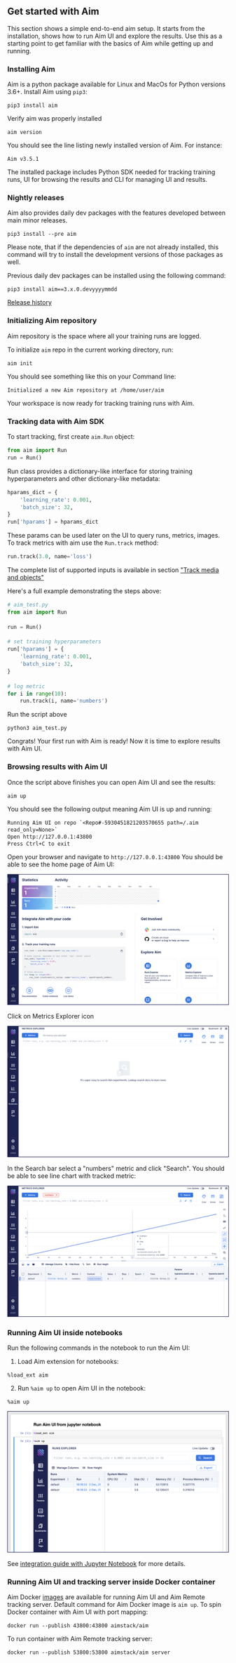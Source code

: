 ## Get started with Aim

This section shows a simple end-to-end aim setup. It starts from the installation, shows how to run Aim UI and explore the
results.
Use this as a starting point to get familiar with the basics of Aim while getting up and running.

### Installing Aim
Aim is a python package available for Linux and MacOs for Python versions 3.6+. Install Aim using `pip3`:

```shell
pip3 install aim
```

Verify aim was properly installed

```shell
aim version
```

You should see the line listing newly installed version of Aim. For instance:
```shell
Aim v3.5.1
```

The installed package includes Python SDK needed for tracking training runs, UI for browsing the results and CLI
for managing UI and results.

### Nightly releases
Aim also provides daily dev packages with the features developed between main minor releases.
```shell
pip3 install --pre aim
```
Please note, that if the dependencies of `aim` are not already installed, this command will try to install the development versions of those packages as well.

Previous daily dev packages can be installed using the following command:

```shell
pip3 install aim==3.x.0.devyyyymmdd
```

[Release history](https://pypi.org/project/aim/#history)

### Initializing Aim repository
Aim repository is the space where all your training runs are logged.

To initialize `aim` repo in the current working directory, run:
```shell
aim init
```

You should see something like this on your Command line:
```
Initialized a new Aim repository at /home/user/aim
```

Your workspace is now ready for tracking training runs with Aim.

### Tracking data with Aim SDK

To start tracking, first create `aim.Run` object:
```python
from aim import Run
run = Run()
```

Run class provides a dictionary-like interface for storing training hyperparameters and other dictionary-like metadata:
```python
hparams_dict = {
    'learning_rate': 0.001,
    'batch_size': 32,
}
run['hparams'] = hparams_dict
```

These params can be used later on the UI to query runs, metrics, images.
To track metrics with aim use the `Run.track` method:
```python
run.track(3.0, name='loss')
```
The complete list of supported inputs is available in section ["Track media and objects"](supported_types.html)

Here's a full example demonstrating the steps above:
```python
# aim_test.py
from aim import Run

run = Run()

# set training hyperparameters
run['hparams'] = {
    'learning_rate': 0.001,
    'batch_size': 32,
}

# log metric
for i in range(10):
    run.track(i, name='numbers')
```

Run the script above
```shell
python3 aim_test.py
```

Congrats! Your first run with Aim is ready!
Now it is time to explore results with Aim UI.

### Browsing results with Aim UI
Once the script above finishes you can open Aim UI and see the results:
```shell
aim up
```

You should see the following output meaning Aim UI is up and running:
```shell
Running Aim UI on repo `<Repo#-5930451821203570655 path=/.aim read_only=None>`
Open http://127.0.0.1:43800
Press Ctrl+C to exit
```

Open your browser and navigate to `http://127.0.0.1:43800`
You should be able to see the home page of Aim UI:

<img style="border: 1px solid #1d2253" src="../_static/images/quick_start/ui-home.png" />

Click on Metrics Explorer icon

<img style="border: 1px solid #1d2253" src="../_static/images/quick_start/ui-metrics.png" />

In the Search bar select a "numbers" metric and click "Search".
You should be able to see line chart with tracked metric:

<img style="border: 1px solid #1d2253" src="../_static/images/quick_start/ui-metrics-search.png" />

### Running Aim UI inside notebooks

Run the following commands in the notebook to run the Aim UI:

1. Load Aim extension for notebooks:

```jupyter
%load_ext aim
```

2. Run `%aim up` to open Aim UI in the notebook:

```jupyter
%aim up
```

<img style="border: 1px solid #1d2253" src="../_static/images/using/jupyter.png" />

See [integration guide with Jupyter Notebook](../using/jupyter_notebook_ui.html) for more details.


### Running Aim UI and tracking server inside Docker container

Aim Docker [images](https://hub.docker.com/r/aimstack/aim/tags) are available for running Aim UI and Aim Remote tracking server. Default command
for Aim Docker image is `aim up`. To spin Docker container with Aim UI with port mapping:

```shell
docker run --publish 43800:43800 aimstack/aim
```

To run container with Aim Remote tracking server:

```shell
docker run --publish 53800:53800 aimstack/aim server
```